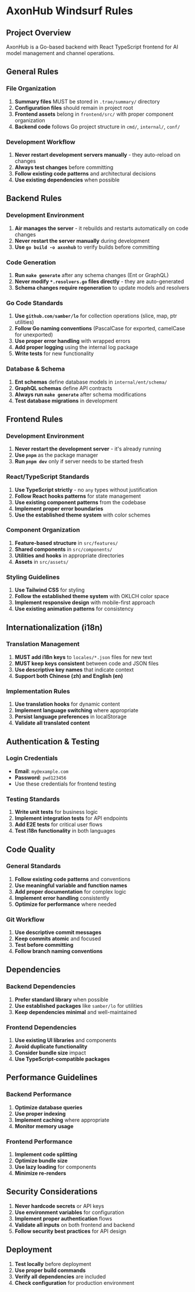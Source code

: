 # AxonHub Windsurf Rules

## Project Overview
AxonHub is a Go-based backend with React TypeScript frontend for AI model management and channel operations.

## General Rules

### File Organization
1. **Summary files** MUST be stored in `.trae/summary/` directory
2. **Configuration files** should remain in project root
3. **Frontend assets** belong in `frontend/src/` with proper component organization
4. **Backend code** follows Go project structure in `cmd/`, `internal/`, `conf/`

### Development Workflow
1. **Never restart development servers manually** - they auto-reload on changes
2. **Always test changes** before committing
3. **Follow existing code patterns** and architectural decisions
4. **Use existing dependencies** when possible

## Backend Rules

### Development Environment
1. **Air manages the server** - it rebuilds and restarts automatically on code changes
2. **Never restart the server manually** during development
3. **Use `go build -o axonhub`** to verify builds before committing

### Code Generation
1. **Run `make generate`** after any schema changes (Ent or GraphQL)
2. **Never modify `*.resolvers.go` files directly** - they are auto-generated
3. **Schema changes require regeneration** to update models and resolvers

### Go Code Standards
1. **Use `github.com/samber/lo`** for collection operations (slice, map, ptr utilities)
2. **Follow Go naming conventions** (PascalCase for exported, camelCase for unexported)
3. **Use proper error handling** with wrapped errors
4. **Add proper logging** using the internal log package
5. **Write tests** for new functionality

### Database & Schema
1. **Ent schemas** define database models in `internal/ent/schema/`
2. **GraphQL schemas** define API contracts
3. **Always run `make generate`** after schema modifications
4. **Test database migrations** in development

## Frontend Rules

### Development Environment
1. **Never restart the development server** - it's already running
2. **Use `pnpm`** as the package manager
3. **Run `pnpm dev`** only if server needs to be started fresh

### React/TypeScript Standards
1. **Use TypeScript strictly** - no `any` types without justification
2. **Follow React hooks patterns** for state management
3. **Use existing component patterns** from the codebase
4. **Implement proper error boundaries**
5. **Use the established theme system** with color schemes

### Component Organization
1. **Feature-based structure** in `src/features/`
2. **Shared components** in `src/components/`
3. **Utilities and hooks** in appropriate directories
4. **Assets** in `src/assets/`

### Styling Guidelines
1. **Use Tailwind CSS** for styling
2. **Follow the established theme system** with OKLCH color space
3. **Implement responsive design** with mobile-first approach
4. **Use existing animation patterns** for consistency

## Internationalization (i18n)

### Translation Management
1. **MUST add i18n keys** to `locales/*.json` files for new text
2. **MUST keep keys consistent** between code and JSON files
3. **Use descriptive key names** that indicate context
4. **Support both Chinese (zh) and English (en)**

### Implementation Rules
1. **Use translation hooks** for dynamic content
2. **Implement language switching** where appropriate
3. **Persist language preferences** in localStorage
4. **Validate all translated content**

## Authentication & Testing

### Login Credentials
- **Email**: `my@example.com`
- **Password**: `pwd123456`
- Use these credentials for frontend testing

### Testing Standards
1. **Write unit tests** for business logic
2. **Implement integration tests** for API endpoints
3. **Add E2E tests** for critical user flows
4. **Test i18n functionality** in both languages

## Code Quality

### General Standards
1. **Follow existing code patterns** and conventions
2. **Use meaningful variable and function names**
3. **Add proper documentation** for complex logic
4. **Implement error handling** consistently
5. **Optimize for performance** where needed

### Git Workflow
1. **Use descriptive commit messages**
2. **Keep commits atomic** and focused
3. **Test before committing**
4. **Follow branch naming conventions**

## Dependencies

### Backend Dependencies
1. **Prefer standard library** when possible
2. **Use established packages** like `samber/lo` for utilities
3. **Keep dependencies minimal** and well-maintained

### Frontend Dependencies
1. **Use existing UI libraries** and components
2. **Avoid duplicate functionality**
3. **Consider bundle size** impact
4. **Use TypeScript-compatible packages**

## Performance Guidelines

### Backend Performance
1. **Optimize database queries**
2. **Use proper indexing**
3. **Implement caching** where appropriate
4. **Monitor memory usage**

### Frontend Performance
1. **Implement code splitting**
2. **Optimize bundle size**
3. **Use lazy loading** for components
4. **Minimize re-renders**

## Security Considerations

1. **Never hardcode secrets** or API keys
2. **Use environment variables** for configuration
3. **Implement proper authentication** flows
4. **Validate all inputs** on both frontend and backend
5. **Follow security best practices** for API design

## Deployment

1. **Test locally** before deployment
2. **Use proper build commands**
3. **Verify all dependencies** are included
4. **Check configuration** for production environment
